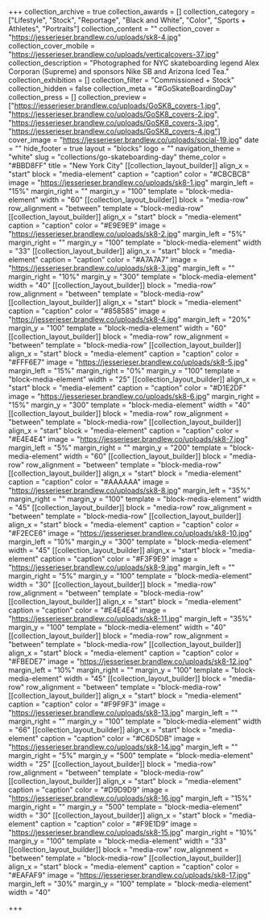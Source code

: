 +++
collection_archive = true
collection_awards = []
collection_category = ["Lifestyle", "Stock", "Reportage", "Black and White", "Color", "Sports + Athletes", "Portraits"]
collection_content = ""
collection_cover = "https://jesserieser.brandlew.co/uploads/sk8-4.jpg"
collection_cover_mobile = "https://jesserieser.brandlew.co/uploads/verticalcovers-37.jpg"
collection_description = "Photographed for NYC skateboarding legend Alex Corporan (Supreme) and sponsors Nike SB and Arizona Iced Tea."
collection_exhibition = []
collection_filter = "Commissioned + Stock"
collection_hidden = false
collection_meta = "#GoSkateBoardingDay"
collection_press = []
collection_preview = ["https://jesserieser.brandlew.co/uploads/GoSK8_covers-1.jpg", "https://jesserieser.brandlew.co/uploads/GoSK8_covers-2.jpg", "https://jesserieser.brandlew.co/uploads/GoSK8_covers-3.jpg", "https://jesserieser.brandlew.co/uploads/GoSK8_covers-4.jpg"]
cover_image = "https://jesserieser.brandlew.co/uploads/social-19.jpg"
date = ""
hide_footer = true
layout = "blocks"
logo = ""
navigation_theme = "white"
slug = "collections/go-skateboarding-day"
theme_color = "#BBD8FF"
title = "New York City"
[[collection_layout_builder]]
align_x = "start"
block = "media-element"
caption = "caption"
color = "#CBCBCB"
image = "https://jesserieser.brandlew.co/uploads/sk8-1.jpg"
margin_left = "15%"
margin_right = ""
margin_y = "100"
template = "block-media-element"
width = "60"
[[collection_layout_builder]]
block = "media-row"
row_alignment = "between"
template = "block-media-row"
[[collection_layout_builder]]
align_x = "start"
block = "media-element"
caption = "caption"
color = "#E9E9E9"
image = "https://jesserieser.brandlew.co/uploads/sk8-2.jpg"
margin_left = "5%"
margin_right = ""
margin_y = "100"
template = "block-media-element"
width = "33"
[[collection_layout_builder]]
align_x = "start"
block = "media-element"
caption = "caption"
color = "#A7A7A7"
image = "https://jesserieser.brandlew.co/uploads/sk8-3.jpg"
margin_left = ""
margin_right = "10%"
margin_y = "300"
template = "block-media-element"
width = "40"
[[collection_layout_builder]]
block = "media-row"
row_alignment = "between"
template = "block-media-row"
[[collection_layout_builder]]
align_x = "start"
block = "media-element"
caption = "caption"
color = "#858585"
image = "https://jesserieser.brandlew.co/uploads/sk8-4.jpg"
margin_left = "20%"
margin_y = "100"
template = "block-media-element"
width = "60"
[[collection_layout_builder]]
block = "media-row"
row_alignment = "between"
template = "block-media-row"
[[collection_layout_builder]]
align_x = "start"
block = "media-element"
caption = "caption"
color = "#FFF6E7"
image = "https://jesserieser.brandlew.co/uploads/sk8-5.jpg"
margin_left = "15%"
margin_right = "0%"
margin_y = "100"
template = "block-media-element"
width = "25"
[[collection_layout_builder]]
align_x = "start"
block = "media-element"
caption = "caption"
color = "#D1E2DF"
image = "https://jesserieser.brandlew.co/uploads/sk8-6.jpg"
margin_right = "15%"
margin_y = "300"
template = "block-media-element"
width = "40"
[[collection_layout_builder]]
block = "media-row"
row_alignment = "between"
template = "block-media-row"
[[collection_layout_builder]]
align_x = "start"
block = "media-element"
caption = "caption"
color = "#E4E4E4"
image = "https://jesserieser.brandlew.co/uploads/sk8-7.jpg"
margin_left = "5%"
margin_right = ""
margin_y = "200"
template = "block-media-element"
width = "60"
[[collection_layout_builder]]
block = "media-row"
row_alignment = "between"
template = "block-media-row"
[[collection_layout_builder]]
align_x = "start"
block = "media-element"
caption = "caption"
color = "#AAAAAA"
image = "https://jesserieser.brandlew.co/uploads/sk8-8.jpg"
margin_left = "35%"
margin_right = ""
margin_y = "100"
template = "block-media-element"
width = "45"
[[collection_layout_builder]]
block = "media-row"
row_alignment = "between"
template = "block-media-row"
[[collection_layout_builder]]
align_x = "start"
block = "media-element"
caption = "caption"
color = "#F2ECE6"
image = "https://jesserieser.brandlew.co/uploads/sk8-10.jpg"
margin_left = "10%"
margin_y = "300"
template = "block-media-element"
width = "45"
[[collection_layout_builder]]
align_x = "start"
block = "media-element"
caption = "caption"
color = "#F3F9E9"
image = "https://jesserieser.brandlew.co/uploads/sk8-9.jpg"
margin_left = ""
margin_right = "5%"
margin_y = "100"
template = "block-media-element"
width = "30"
[[collection_layout_builder]]
block = "media-row"
row_alignment = "between"
template = "block-media-row"
[[collection_layout_builder]]
align_x = "start"
block = "media-element"
caption = "caption"
color = "#E4E4E4"
image = "https://jesserieser.brandlew.co/uploads/sk8-11.jpg"
margin_left = "35%"
margin_y = "100"
template = "block-media-element"
width = "40"
[[collection_layout_builder]]
block = "media-row"
row_alignment = "between"
template = "block-media-row"
[[collection_layout_builder]]
align_x = "start"
block = "media-element"
caption = "caption"
color = "#FBEDE7"
image = "https://jesserieser.brandlew.co/uploads/sk8-12.jpg"
margin_left = "10%"
margin_right = ""
margin_y = "100"
template = "block-media-element"
width = "45"
[[collection_layout_builder]]
block = "media-row"
row_alignment = "between"
template = "block-media-row"
[[collection_layout_builder]]
align_x = "start"
block = "media-element"
caption = "caption"
color = "#F9F9F3"
image = "https://jesserieser.brandlew.co/uploads/sk8-13.jpg"
margin_left = ""
margin_right = ""
margin_y = "100"
template = "block-media-element"
width = "66"
[[collection_layout_builder]]
align_x = "start"
block = "media-element"
caption = "caption"
color = "#C6D5DB"
image = "https://jesserieser.brandlew.co/uploads/sk8-14.jpg"
margin_left = ""
margin_right = "5%"
margin_y = "500"
template = "block-media-element"
width = "25"
[[collection_layout_builder]]
block = "media-row"
row_alignment = "between"
template = "block-media-row"
[[collection_layout_builder]]
align_x = "start"
block = "media-element"
caption = "caption"
color = "#D9D9D9"
image = "https://jesserieser.brandlew.co/uploads/sk8-16.jpg"
margin_left = "15%"
margin_right = ""
margin_y = "500"
template = "block-media-element"
width = "30"
[[collection_layout_builder]]
align_x = "start"
block = "media-element"
caption = "caption"
color = "#F9E1D9"
image = "https://jesserieser.brandlew.co/uploads/sk8-15.jpg"
margin_right = "10%"
margin_y = "100"
template = "block-media-element"
width = "33"
[[collection_layout_builder]]
block = "media-row"
row_alignment = "between"
template = "block-media-row"
[[collection_layout_builder]]
align_x = "start"
block = "media-element"
caption = "caption"
color = "#EAFAF9"
image = "https://jesserieser.brandlew.co/uploads/sk8-17.jpg"
margin_left = "30%"
margin_y = "100"
template = "block-media-element"
width = "40"

+++
